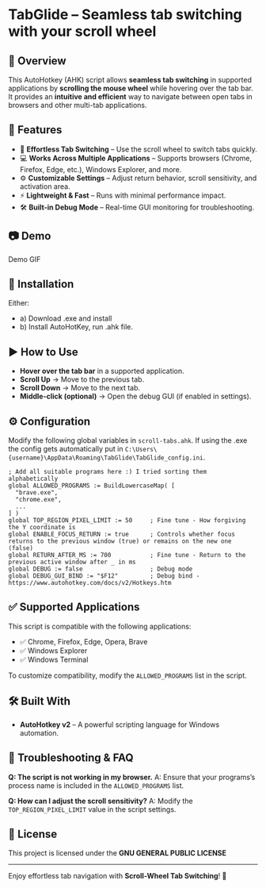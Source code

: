 # TabGlide – Seamless tab switching with your scroll wheel

## 📖 Overview

This AutoHotkey (AHK) script allows **seamless tab switching** in supported applications by **scrolling the mouse wheel** while hovering over the tab bar. It provides an **intuitive and efficient** way to navigate between open tabs in browsers and other multi-tab applications.

## 🌟 Features

- 🔄 **Effortless Tab Switching** – Use the scroll wheel to switch tabs quickly.
- 💻 **Works Across Multiple Applications** – Supports browsers (Chrome, Firefox, Edge, etc.), Windows Explorer, and more.
- ⚙️ **Customizable Settings** – Adjust return behavior, scroll sensitivity, and activation area.
- ⚡ **Lightweight & Fast** – Runs with minimal performance impact.
- 🛠 **Built-in Debug Mode** – Real-time GUI monitoring for troubleshooting.

## 📷 Demo

Demo GIF

## 🔧 Installation

Either:

- a) Download .exe and install
- b) Install AutoHotKey, run .ahk file.

## ▶️ How to Use

- **Hover over the tab bar** in a supported application.
- **Scroll Up** → Move to the previous tab.
- **Scroll Down** → Move to the next tab.
- **Middle-click (optional)** → Open the debug GUI (if enabled in settings).

## ⚙️ Configuration

Modify the following global variables in `scroll-tabs.ahk`.
If using the .exe the config gets automatically put in `C:\Users\{username}\AppData\Roaming\TabGlide\TabGlide_config.ini`.

```ahk
; Add all suitable programs here :) I tried sorting them alphabetically
global ALLOWED_PROGRAMS := BuildLowercaseMap( [
  "brave.exe",
  "chrome.exe",
  ...
] )
global TOP_REGION_PIXEL_LIMIT := 50     ; Fine tune - How forgiving the Y coordinate is
global ENABLE_FOCUS_RETURN := true      ; Controls whether focus returns to the previous window (true) or remains on the new one (false)
global RETURN_AFTER_MS := 700           ; Fine tune - Return to the previous active window after _ in ms
global DEBUG := false                   ; Debug mode
global DEBUG_GUI_BIND := "$F12"         ; Debug bind - https://www.autohotkey.com/docs/v2/Hotkeys.htm
```

## ✅ Supported Applications

This script is compatible with the following applications:

- ✅ Chrome, Firefox, Edge, Opera, Brave
- ✅ Windows Explorer
- ✅ Windows Terminal

To customize compatibility, modify the `ALLOWED_PROGRAMS` list in the script.

## 🛠 Built With

- **AutoHotkey v2** – A powerful scripting language for Windows automation.

## 🐞 Troubleshooting & FAQ

**Q: The script is not working in my browser.**
A: Ensure that your programs’s process name is included in the `ALLOWED_PROGRAMS` list.

**Q: How can I adjust the scroll sensitivity?**
A: Modify the `TOP_REGION_PIXEL_LIMIT` value in the script settings.

## 📄 License

This project is licensed under the **GNU GENERAL PUBLIC LICENSE**

---

Enjoy effortless tab navigation with **Scroll-Wheel Tab Switching**! 🚀
